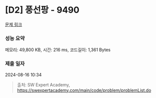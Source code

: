 # [D2] 풍선팡 - 9490 

[문제 링크](https://swexpertacademy.com/main/code/problem/problemDetail.do?contestProbId=AXAerAPaVXMDFARP) 

### 성능 요약

메모리: 49,800 KB, 시간: 216 ms, 코드길이: 1,361 Bytes

### 제출 일자

2024-08-16 10:34



> 출처: SW Expert Academy, https://swexpertacademy.com/main/code/problem/problemList.do
